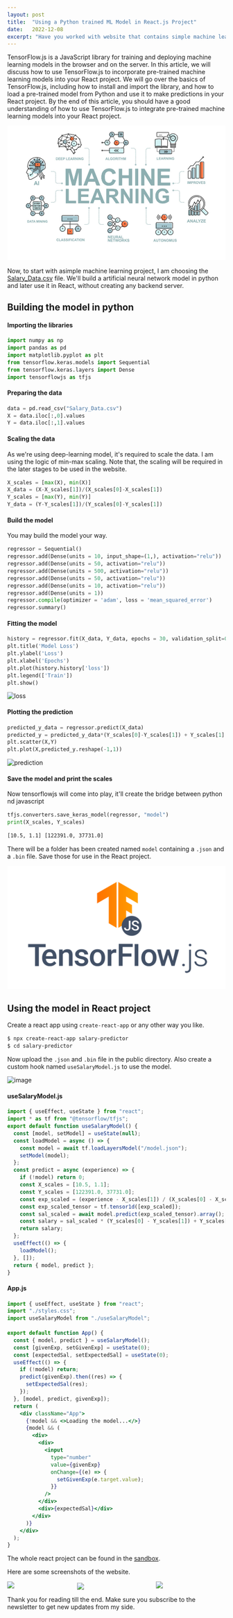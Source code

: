 ```yaml
---
layout: post
title:  "Using a Python trained ML Model in React.js Project"
date:   2022-12-08
excerpt: "Have you worked with website that contains simple machine learning models to predict things. Do you create a python server or something like that which serves one/two endpoints and basically doing the job of a simple function? Well if that so, then this article is for you."
---
```


TensorFlow.js is a JavaScript library for training and deploying machine learning models in the browser and on the server. 
In this article, we will discuss how to use TensorFlow.js to incorporate pre-trained machine learning models into your React project.
We will go over the basics of TensorFlow.js, including how to install and import the library, 
and how to load a pre-trained model from Python and use it to make predictions in your React project. 
By the end of this article, you should have a good understanding of how to use TensorFlow.js to integrate pre-trained machine learning models into your React project.

![machine learning](/assets/images/machine-learning.png)

Now, to start with asimple machine learning project, I am choosing the [Salary_Data.csv](https://raw.githubusercontent.com/sudip-mondal-2002/personal-blog/tensorflow-js/assets/datasets/Salary_Data.csv) file.
We'll build a artificial neural network model in python and later use it in React, without creating any backend server.

## Building the model in python

#### Importing the libraries

```py
import numpy as np
import pandas as pd
import matplotlib.pyplot as plt
from tensorflow.keras.models import Sequential
from tensorflow.keras.layers import Dense
import tensorflowjs as tfjs
```

#### Preparing the data

```py
data = pd.read_csv("Salary_Data.csv")
X = data.iloc[:,0].values
Y = data.iloc[:,1].values
```

#### Scaling the data

As we're using deep-learning model, it's required to scale the data. I am using the logic of min-max scaling. 
Note that, the scaling will be required in the later stages to be used in the website.
```py
X_scales = [max(X), min(X)]
X_data = (X-X_scales[1])/(X_scales[0]-X_scales[1])
Y_scales = [max(Y), min(Y)]
Y_data = (Y-Y_scales[1])/(Y_scales[0]-Y_scales[1])
```

#### Build the model

You may build the model your way.
```py
regressor = Sequential()
regressor.add(Dense(units = 10, input_shape=(1,), activation="relu"))
regressor.add(Dense(units = 50, activation="relu"))
regressor.add(Dense(units = 500, activation="relu"))
regressor.add(Dense(units = 50, activation="relu"))
regressor.add(Dense(units = 10, activation="relu"))
regressor.add(Dense(units = 1))
regressor.compile(optimizer = 'adam', loss = 'mean_squared_error')
regressor.summary()
```

#### Fitting the model

```py
history = regressor.fit(X_data, Y_data, epochs = 30, validation_split=0.1)
plt.title('Model Loss')
plt.ylabel('Loss')
plt.xlabel('Epochs')
plt.plot(history.history['loss'])
plt.legend(['Train'])
plt.show()
```

![loss](https://user-images.githubusercontent.com/74463091/206439610-032d5e66-871c-4864-9c7d-a6f71cd83d6b.jpg)

#### Plotting the prediction

```py
predicted_y_data = regressor.predict(X_data)
predicted_y = predicted_y_data*(Y_scales[0]-Y_scales[1]) + Y_scales[1]
plt.scatter(X,Y)
plt.plot(X,predicted_y.reshape(-1,1))
```

![prediction](https://user-images.githubusercontent.com/74463091/206439841-6e42d226-10d2-4d7b-be3f-220eb10f2b88.png)

#### Save the model and print the scales

Now tensorflowjs will come into play, it'll create the bridge between python nd javascript

```py
tfjs.converters.save_keras_model(regressor, "model")
print(X_scales, Y_scales)
```
```sh
[10.5, 1.1] [122391.0, 37731.0]
```

There will be a folder has been created named `model` containing a `.json` and a `.bin` file. Save those for use in the React project.

<img src="/assets/images/tensorflow-js.png" />


## Using the model in React project

Create a react app using `create-react-app` or any other way you like.

```sh
$ npx create-react-app salary-predictor
$ cd salary-predictor
```
Now upload the `.json` and `.bin` file in the public directory. Also create a custom hook named `useSalaryModel.js` to use the model.

![image](https://user-images.githubusercontent.com/74463091/206441643-0f23d050-41e1-429c-8b7a-bf19f947b1e8.png)

#### useSalaryModel.js

```jsx
import { useEffect, useState } from "react";
import * as tf from "@tensorflow/tfjs";
export default function useSalaryModel() {
  const [model, setModel] = useState(null);
  const loadModel = async () => {
    const model = await tf.loadLayersModel("/model.json");
    setModel(model);
  };
  const predict = async (experience) => {
    if (!model) return 0;
    const X_scales = [10.5, 1.1];
    const Y_scales = [122391.0, 37731.0];
    const exp_scaled = (experience - X_scales[1]) / (X_scales[0] - X_scales[1]);
    const exp_scaled_tensor = tf.tensor1d([exp_scaled]);
    const sal_scaled = await model.predict(exp_scaled_tensor).array();
    const salary = sal_scaled * (Y_scales[0] - Y_scales[1]) + Y_scales[1];
    return salary;
  };
  useEffect(() => {
    loadModel();
  }, []);
  return { model, predict };
}
```

#### App.js
```jsx
import { useEffect, useState } from "react";
import "./styles.css";
import useSalaryModel from "./useSalaryModel";

export default function App() {
  const { model, predict } = useSalaryModel();
  const [givenExp, setGivenExp] = useState(0);
  const [expectedSal, setExpectedSal] = useState(0);
  useEffect(() => {
    if (!model) return;
    predict(givenExp).then((res) => {
      setExpectedSal(res);
    });
  }, [model, predict, givenExp]);
  return (
    <div className="App">
      {!model && <>Loading the model...</>}
      {model && (
        <div>
          <div>
            <input
              type="number"
              value={givenExp}
              onChange={(e) => {
                setGivenExp(e.target.value);
              }}
            />
          </div>
          <div>{expectedSal}</div>
        </div>
      )}
    </div>
  );
}
```

The whole react project can be found in the [sandbox](https://codesandbox.io/s/unruffled-cherry-zh3fkt).

Here are some screenshots of the website.

<img src="https://user-images.githubusercontent.com/74463091/206442562-fd638b0a-3a12-4c04-9190-8a81781663f5.png" width="32%" align="right"/>
<img src="https://user-images.githubusercontent.com/74463091/206442547-4780a4e1-588b-442a-a49f-d3e663470b68.png" width="32%" align="left"/>
<img src="https://user-images.githubusercontent.com/74463091/206442556-1958ff63-2c44-4d4b-9de1-5313071cd775.png" width="32%" align="center"/>

Thank you for reading till the end. Make sure you subscribe to the newsletter to get new updates from my side.



